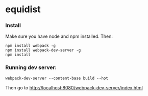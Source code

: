 # equidist

### Install
Make sure you have node and npm installed. Then:

    npm install webpack -g
    npm install webpack-dev-server -g
    npm install

### Running dev server:

    webpack-dev-server --content-base build --hot
    
Then go to <http://localhost:8080/webpack-dev-server/index.html>
